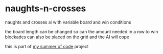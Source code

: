 # naughts-n-crosses
naughts and crosses ai with variable board and win conditions

the board length can be changed
so can the amount needed in a row to win
blockades can also be placed on the grid and the AI will cope

this is part of [my summer of code](https://github.com/crypticC0der/summerofcode) project
